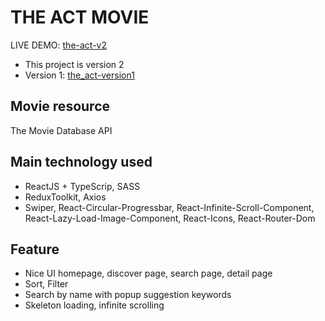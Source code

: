 # THE ACT MOVIE

LIVE DEMO: [the-act-v2](https://the-act-v2.netlify.app/)

- This project is version 2
- Version 1: [the_act-version1](https://the-movie-ui.netlify.app)

## Movie resource

The Movie Database API

## Main technology used

- ReactJS + TypeScrip, SASS
- ReduxToolkit, Axios
- Swiper, React-Circular-Progressbar, React-Infinite-Scroll-Component, React-Lazy-Load-Image-Component, React-Icons, React-Router-Dom

## Feature

- Nice UI homepage, discover page, search page, detail page
- Sort, Filter
- Search by name with popup suggestion keywords
- Skeleton loading, infinite scrolling
